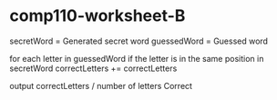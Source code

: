 # comp110-worksheet-B
secretWord = Generated secret word
guessedWord = Guessed word

for each letter in guessedWord
	if the letter is in the same position in secretWord
		correctLetters += correctLetters

output correctLetters / number of letters Correct
